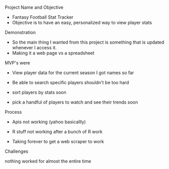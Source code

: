 Project Name and Objective
 - Fantasy Football Stat Tracker
 - Objective is to have an easy, personalized way to view player stats


Demonstration
- So the main thing I wanted from this project is something that is updated whenever I access it. 
- Making it a web page vs a spreadsheet

MVP's were
- View player data for the current season
I got names so far

- Be able to search specific players
shouldn't be too hard

- sort players by stats
soon

- pick a handful of players to watch and see their trends
soon


Process
- Apis not working (yahoo basicallly)

- R stuff not working after a bunch of R work

- Taking forever to get a web scraper to work

Challenges

nothing worked for almost the entire time